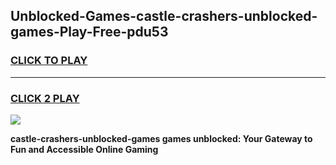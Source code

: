 
## Unblocked-Games-castle-crashers-unblocked-games-Play-Free-pdu53
<h3>
<a href="https://premium76.site?title=castle-crashers-unblocked-games&ref=18A1">CLICK TO PLAY</a></h3>
<hr>

<h3>
<a href="https://premium76.site?title=castle-crashers-unblocked-games&ref=18A1">CLICK 2 PLAY</a>
  
</h3>

<a href="https://premium76.site?title=castle-crashers-unblocked-games&ref=18A1"><img src="https://clearcache.store/games.png"></a>


**castle-crashers-unblocked-games games unblocked: Your Gateway to Fun and Accessible Online Gaming**
